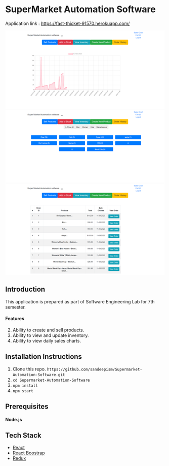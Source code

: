 # SuperMarket Automation Software

Application link : https://fast-thicket-91570.herokuapp.com/

![Sales statistics](public/sales.png)
![Sales statistics](public/view_products.png)
![Sales statistics](public/order_history.png)

## Introduction

This application is prepared as part of Software Engineering Lab for 7th semester.

#### Features

2. Ability to create and sell products.
3. Ability to view and update inventory.
4. Ability to view daily sales charts.

## Installation Instructions

1. Clone this repo. `https://github.com/sandeepism/Supermarket-Automation-Software.git`
2. `cd Supermarket-Automation-Software`
3. `npm install`
4. `npm start`

## Prerequisites

#### Node.js

## Tech Stack

- [React](https://reactjs.org/)
- [React Boostrap](https://react-bootstrap.github.io/)
- [Redux](https://redux.js.org/)
